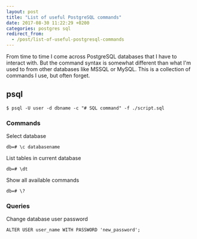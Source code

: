 ```yaml
---
layout: post
title: "List of useful PostgreSQL commands"
date: 2017-08-30 11:22:29 +0200
categories: postgres sql
redirect_from:
  - /post/list-of-useful-postgresql-commands
---
```


From time to time I come across PostgreSQL databases that I have to interact with. But the command syntax is somewhat different than what I'm used to from other databases like MSSQL or MySQL. This is a collection of commands I use, but often forget.

## psql

    $ psql -U user -d dbname -c "# SQL command" -f ./script.sql

### Commands

Select database

    db=# \c databasename

List tables in current database

    db=# \dt

Show all available commands

    db=# \?

### Queries

Change database user password

    ALTER USER user_name WITH PASSWORD 'new_password';